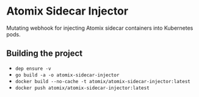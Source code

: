 # Atomix Sidecar Injector
Mutating webhook for injecting Atomix sidecar containers into Kubernetes pods.

## Building the project
* `dep ensure -v`
* `go build -a -o atomix-sidecar-injector`
* `docker build --no-cache -t atomix/atomix-sidecar-injector:latest`
* `docker push atomix/atomix-sidecar-injector:latest`
